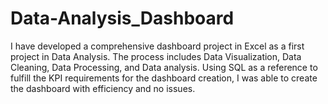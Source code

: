 # Data-Analysis_Dashboard
I have developed a comprehensive dashboard project in Excel as a first project in Data Analysis. The process includes Data Visualization, Data Cleaning, Data Processing, and Data analysis. Using SQL as a reference to fulfill the KPI requirements for the dashboard creation, I was able to create the dashboard with efficiency and no issues.
